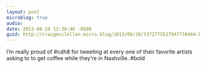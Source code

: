 ```yaml
---
layout: post
microblog: true
audio: 
date: 2013-08-28 12:39:46 -0500
guid: http://craigmcclellan.micro.blog/2013/08/28/t372775527947710464.html
---
```

I’m really proud of #cdh8 for tweeting at every one of their favorite artists asking to to get coffee while they’re in Nashville. #bold
